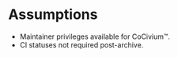 # Assumptions
- Maintainer privileges available for CoCivium™.
- CI statuses not required post-archive.
